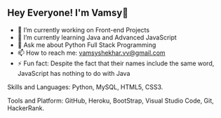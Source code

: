 ## Hey Everyone! I'm Vamsy👋

- 🔭 I’m currently working on Front-end Projects
- 🌱 I’m currently learning Java and Advanced JavaScript
- 💬 Ask me about Python Full Stack Programming
- 📫 How to reach me: vamsyshekhar.vv@gmail.com
- ⚡ Fun fact: Despite the fact that their names include the same word, JavaScript has nothing to do with Java
  

Skills and Languages:
Python, MySQL, HTML5, CSS3.

Tools and Platform:
GitHub, Heroku, BootStrap, Visual Studio Code, Git, HackerRank.


